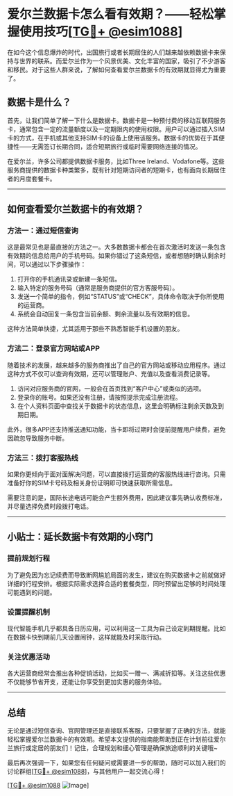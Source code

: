 # 爱尔兰数据卡怎么看有效期？——轻松掌握使用技巧[[TG💪+ @esim1088](https://t.me/s/esim1088)]

在如今这个信息爆炸的时代，出国旅行或者长期居住的人们越来越依赖数据卡来保持与世界的联系。而爱尔兰作为一个风景优美、文化丰富的国家，吸引了不少游客和移民。对于这些人群来说，了解如何查看爱尔兰数据卡的有效期就显得尤为重要了。

## 数据卡是什么？

首先，让我们简单了解一下什么是数据卡。数据卡是一种预付费的移动互联网服务卡，通常包含一定的流量额度以及一定期限内的使用权限。用户可以通过插入SIM卡的方式，在手机或其他支持SIM卡的设备上使用该服务。数据卡的优势在于其便捷性——无需签订长期合同，适合短期旅行或临时需要网络连接的情况。

在爱尔兰，许多公司都提供数据卡服务，比如Three Ireland、Vodafone等。这些服务商提供的数据卡种类繁多，既有针对短期访问者的短期卡，也有面向长期居住者的月度套餐卡。

---

## 如何查看爱尔兰数据卡的有效期？

### 方法一：通过短信查询

这是最常见也是最直接的方法之一。大多数数据卡都会在首次激活时发送一条包含有效期的信息给用户的手机号码。如果你错过了这条短信，或者想随时确认剩余时间，可以通过以下步骤操作：

1. 打开你的手机通讯录或新建一条短信。
2. 输入特定的服务号码（通常是服务商提供的官方客服号码）。
3. 发送一个简单的指令，例如“STATUS”或“CHECK”，具体命令取决于你所使用的运营商。
4. 系统会自动回复一条包含当前余额、剩余流量以及有效期的信息。

这种方法简单快捷，尤其适用于那些不熟悉智能手机设置的朋友。

### 方法二：登录官方网站或APP

随着技术的发展，越来越多的服务商推出了自己的官方网站或移动应用程序。通过这种方式不仅可以查询有效期，还可以管理账户、充值以及查看消费记录等。

1. 访问对应服务商的官网，一般会在首页找到“客户中心”或类似的选项。
2. 登录你的账号。如果还没有注册，请按照提示完成注册流程。
3. 在个人资料页面中查找关于数据卡的状态信息，这里会明确标注剩余天数及到期日期。

此外，很多APP还支持推送通知功能，当卡即将过期时会提前提醒用户续费，避免因疏忽导致服务中断。

### 方法三：拨打客服热线

如果你更倾向于面对面解决问题，可以直接拨打运营商的客服热线进行咨询。只需准备好你的SIM卡号码及相关身份证明即可快速获取所需信息。

需要注意的是，国际长途电话可能会产生额外费用，因此建议事先确认收费标准，并尽量选择免费时段拨打电话。

---

## 小贴士：延长数据卡有效期的小窍门

### 提前规划行程

为了避免因为忘记续费而导致断网尴尬局面的发生，建议在购买数据卡之前就做好详细的行程安排。根据实际需求选择合适的套餐类型，同时预留出足够的时间处理可能遇到的问题。

### 设置提醒机制

现代智能手机几乎都具备日历应用，可以利用这一工具为自己设定到期提醒。比如在数据卡快到期前几天设置闹钟，这样就能及时采取行动。

### 关注优惠活动

各大运营商经常会推出各种促销活动，比如买一赠一、满减折扣等。关注这些优惠不仅能够节省开支，还能让你享受到更加实惠的服务体验。

---

## 总结

无论是通过短信查询、官网管理还是直接联系客服，只要掌握了正确的方法，就能轻松掌握爱尔兰数据卡的有效期。希望本文提供的指南能帮助到正在计划前往爱尔兰旅行或定居的朋友们！记住，合理规划和细心管理是确保旅途顺利的关键哦~

最后再次强调一下，如果您有任何疑问或需要进一步的帮助，随时可以加入我们的讨论群组[[TG💪+ @esim1088](https://t.me/s/esim1088)]，与其他用户一起交流心得！

[[TG💪+ @esim1088](https://t.me/s/esim1088) ![Image](https://i.postimg.cc/4NQfJmqS/Snipaste-2025-05-13-00-14-12.png)]